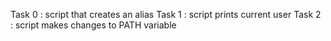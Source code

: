 Task 0 : script that creates an alias
Task 1 : script prints current user
Task 2 : script makes changes to PATH variable
